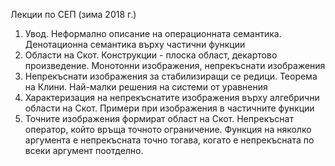 Лекции по СЕП (зима 2018 г.)

1. Увод. Неформално описание на операционната семантика. Денотационна семантика върху частични функции
2. Области на Скот. Конструкции - плоска област, декартово произведение. Монотонни изображения, непрекъснати изображения
3. Непрекъснати изображения за стабилизиращи се редици. Теорема на Клини. Най-малки решения на системи от уравнения
4. Характеризация на непрекъснатите изображения върху алгебрични области на Скот. Примери при изображения в частичните функции
5. Точните изображения формират област на Скот. Непрекъснат оператор, който връща точното ограничение. 
   Функция на няколко аргумента е непрекъсната точно тогава, когато е непрекъсната по всеки аргумент поотделно.

